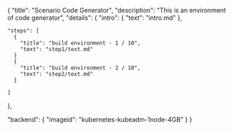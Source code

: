 {
  "title": "Scenario Code Generator",
  "description": "This is an environment of code generator",
  "details": {
    "intro": {
      "text": "intro.md"
    },
  

    "steps": [
      {
        "title": "build environment - 1 / 10",
        "text": "step1/text.md"
      }
      {
        "title": "build environment - 2 / 10",
        "text": "step2/text.md"
      }  
      
    ]

  },
  
  "backend": {
    "imageid": "kubernetes-kubeadm-1node-4GB"
  }
}
